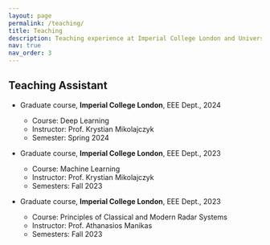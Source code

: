 ```yaml
---
layout: page
permalink: /teaching/
title: Teaching
description: Teaching experience at Imperial College London and University of Minnesota.
nav: true
nav_order: 3
---
```


## Teaching Assistant

- Graduate course, **Imperial College London**, EEE Dept., 2024

   - Course: Deep Learning
   - Instructor: Prof. Krystian Mikolajczyk
   - Semester: Spring 2024
  
- Graduate course, **Imperial College London**, EEE Dept., 2023

    - Course: Machine Learning
    - Instructor: Prof. Krystian Mikolajczyk
    - Semesters: Fall 2023

- Graduate course, **Imperial College London**, EEE Dept., 2023

   - Course: Principles of Classical and Modern Radar Systems
   - Instructor: Prof. Athanasios Manikas
   - Semesters: Fall 2023
